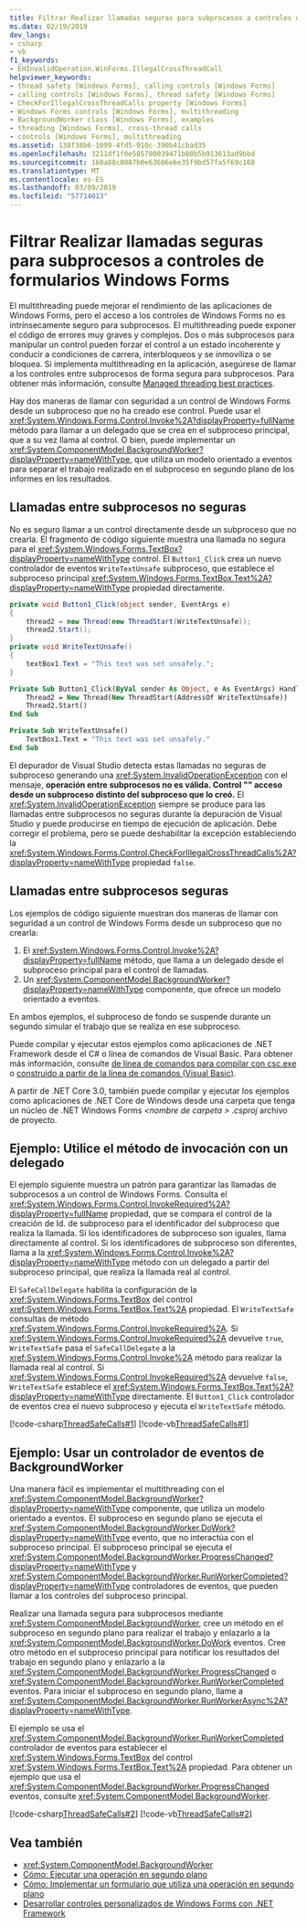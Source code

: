 ```yaml
---
title: Filtrar Realizar llamadas seguras para subprocesos a controles de formularios Windows Forms
ms.date: 02/19/2019
dev_langs:
- csharp
- vb
f1_keywords:
- EHInvalidOperation.WinForms.IllegalCrossThreadCall
helpviewer_keywords:
- thread safety [Windows Forms], calling controls [Windows Forms]
- calling controls [Windows Forms], thread safety [Windows Forms]
- CheckForIllegalCrossThreadCalls property [Windows Forms]
- Windows Forms controls [Windows Forms], multithreading
- BackgroundWorker class [Windows Forms], examples
- threading [Windows Forms], cross-thread calls
- controls [Windows Forms], multithreading
ms.assetid: 138f38b6-1099-4fd5-910c-390b41cbad35
ms.openlocfilehash: 3211df1f0e585780039471b80b5b913613ad9bbd
ms.sourcegitcommit: 160a88c8087b0e63606e6e35f9bd57fa5f69c168
ms.translationtype: MT
ms.contentlocale: es-ES
ms.lasthandoff: 03/09/2019
ms.locfileid: "57714013"
---
```

# <a name="how-to-make-thread-safe-calls-to-windows-forms-controls"></a>Filtrar Realizar llamadas seguras para subprocesos a controles de formularios Windows Forms

El multithreading puede mejorar el rendimiento de las aplicaciones de Windows Forms, pero el acceso a los controles de Windows Forms no es intrínsecamente seguro para subprocesos. El multithreading puede exponer el código de errores muy graves y complejos. Dos o más subprocesos para manipular un control pueden forzar el control a un estado incoherente y conducir a condiciones de carrera, interbloqueos y se inmoviliza o se bloquea. Si implementa multithreading en la aplicación, asegúrese de llamar a los controles entre subprocesos de forma segura para subprocesos. Para obtener más información, consulte [Managed threading best practices](../../../standard/threading/managed-threading-best-practices.md). 

Hay dos maneras de llamar con seguridad a un control de Windows Forms desde un subproceso que no ha creado ese control. Puede usar el <xref:System.Windows.Forms.Control.Invoke%2A?displayProperty=fullName> método para llamar a un delegado que se crea en el subproceso principal, que a su vez llama al control. O bien, puede implementar un <xref:System.ComponentModel.BackgroundWorker?displayProperty=nameWithType>, que utiliza un modelo orientado a eventos para separar el trabajo realizado en el subproceso en segundo plano de los informes en los resultados. 

## <a name="unsafe-cross-thread-calls"></a>Llamadas entre subprocesos no seguras

No es seguro llamar a un control directamente desde un subproceso que no crearla. El fragmento de código siguiente muestra una llamada no segura para el <xref:System.Windows.Forms.TextBox?displayProperty=nameWithType> control. El `Button1_Click` crea un nuevo controlador de eventos `WriteTextUnsafe` subproceso, que establece el subproceso principal <xref:System.Windows.Forms.TextBox.Text%2A?displayProperty=nameWithType> propiedad directamente. 

```csharp
private void Button1_Click(object sender, EventArgs e)
{
    thread2 = new Thread(new ThreadStart(WriteTextUnsafe));
    thread2.Start();
}
private void WriteTextUnsafe()
{
    textBox1.Text = "This text was set unsafely.";
}
```

```vb
Private Sub Button1_Click(ByVal sender As Object, e As EventArgs) Handles Button1.Click
    Thread2 = New Thread(New ThreadStart(AddressOf WriteTextUnsafe))
    Thread2.Start()
End Sub

Private Sub WriteTextUnsafe()
    TextBox1.Text = "This text was set unsafely."
End Sub
```

El depurador de Visual Studio detecta estas llamadas no seguras de subproceso generando una <xref:System.InvalidOperationException> con el mensaje, **operación entre subprocesos no es válida. Control "" acceso desde un subproceso distinto del subproceso que lo creó.** El <xref:System.InvalidOperationException> siempre se produce para las llamadas entre subprocesos no seguras durante la depuración de Visual Studio y puede producirse en tiempo de ejecución de aplicación. Debe corregir el problema, pero se puede deshabilitar la excepción estableciendo la <xref:System.Windows.Forms.Control.CheckForIllegalCrossThreadCalls%2A?displayProperty=nameWithType> propiedad `false`.

## <a name="safe-cross-thread-calls"></a>Llamadas entre subprocesos seguras 

Los ejemplos de código siguiente muestran dos maneras de llamar con seguridad a un control de Windows Forms desde un subproceso que no crearla: 
1. El <xref:System.Windows.Forms.Control.Invoke%2A?displayProperty=fullName> método, que llama a un delegado desde el subproceso principal para el control de llamadas. 
2. Un <xref:System.ComponentModel.BackgroundWorker?displayProperty=nameWithType> componente, que ofrece un modelo orientado a eventos. 

En ambos ejemplos, el subproceso de fondo se suspende durante un segundo simular el trabajo que se realiza en ese subproceso. 

Puede compilar y ejecutar estos ejemplos como aplicaciones de .NET Framework desde el C# o línea de comandos de Visual Basic. Para obtener más información, consulte [de línea de comandos para compilar con csc.exe](../../../csharp/language-reference/compiler-options/command-line-building-with-csc-exe.md) o [construido a partir de la línea de comandos (Visual Basic)](../../../visual-basic/reference/command-line-compiler/building-from-the-command-line.md). 

A partir de .NET Core 3.0, también puede compilar y ejecutar los ejemplos como aplicaciones de .NET Core de Windows desde una carpeta que tenga un núcleo de .NET Windows Forms  *\<nombre de carpeta > .csproj* archivo de proyecto. 

## <a name="example-use-the-invoke-method-with-a-delegate"></a>Ejemplo: Utilice el método de invocación con un delegado

El ejemplo siguiente muestra un patrón para garantizar las llamadas de subprocesos a un control de Windows Forms. Consulta el <xref:System.Windows.Forms.Control.InvokeRequired%2A?displayProperty=fullName> propiedad, que se compara el control de la creación de Id. de subproceso para el identificador del subproceso que realiza la llamada. Si los identificadores de subproceso son iguales, llama directamente al control. Si los identificadores de subproceso son diferentes, llama a la <xref:System.Windows.Forms.Control.Invoke%2A?displayProperty=nameWithType> método con un delegado a partir del subproceso principal, que realiza la llamada real al control.

El `SafeCallDelegate` habilita la configuración de la <xref:System.Windows.Forms.TextBox> del control <xref:System.Windows.Forms.TextBox.Text%2A> propiedad. El `WriteTextSafe` consultas de método <xref:System.Windows.Forms.Control.InvokeRequired%2A>. Si <xref:System.Windows.Forms.Control.InvokeRequired%2A> devuelve `true`, `WriteTextSafe` pasa el `SafeCallDelegate` a la <xref:System.Windows.Forms.Control.Invoke%2A> método para realizar la llamada real al control. Si <xref:System.Windows.Forms.Control.InvokeRequired%2A> devuelve `false`, `WriteTextSafe` establece el <xref:System.Windows.Forms.TextBox.Text%2A?displayProperty=nameWithType> directamente. El `Button1_Click` controlador de eventos crea el nuevo subproceso y ejecuta el `WriteTextSafe` método. 

 [!code-csharp[ThreadSafeCalls#1](~/samples/snippets/winforms/thread-safe/example1/cs/Form1.cs)]
 [!code-vb[ThreadSafeCalls#1](~/samples/snippets/winforms/thread-safe/example1/vb/Form1.vb)]  

## <a name="example-use-a-backgroundworker-event-handler"></a>Ejemplo: Usar un controlador de eventos de BackgroundWorker

Una manera fácil es implementar el multithreading con el <xref:System.ComponentModel.BackgroundWorker?displayProperty=nameWithType> componente, que utiliza un modelo orientado a eventos. El subproceso en segundo plano se ejecuta el <xref:System.ComponentModel.BackgroundWorker.DoWork?displayProperty=nameWithType> evento, que no interactúa con el subproceso principal. El subproceso principal se ejecuta el <xref:System.ComponentModel.BackgroundWorker.ProgressChanged?displayProperty=nameWithType> y <xref:System.ComponentModel.BackgroundWorker.RunWorkerCompleted?displayProperty=nameWithType> controladores de eventos, que pueden llamar a los controles del subproceso principal.

Realizar una llamada segura para subprocesos mediante <xref:System.ComponentModel.BackgroundWorker>, cree un método en el subproceso en segundo plano para realizar el trabajo y enlazarlo a la <xref:System.ComponentModel.BackgroundWorker.DoWork> eventos. Cree otro método en el subproceso principal para notificar los resultados del trabajo en segundo plano y enlazarlo a la <xref:System.ComponentModel.BackgroundWorker.ProgressChanged> o <xref:System.ComponentModel.BackgroundWorker.RunWorkerCompleted> eventos. Para iniciar el subproceso en segundo plano, llame a <xref:System.ComponentModel.BackgroundWorker.RunWorkerAsync%2A?displayProperty=nameWithType>. 

El ejemplo se usa el <xref:System.ComponentModel.BackgroundWorker.RunWorkerCompleted> controlador de eventos para establecer el <xref:System.Windows.Forms.TextBox> del control <xref:System.Windows.Forms.TextBox.Text%2A> propiedad. Para obtener un ejemplo que usa el <xref:System.ComponentModel.BackgroundWorker.ProgressChanged> eventos, consulte <xref:System.ComponentModel.BackgroundWorker>. 

 [!code-csharp[ThreadSafeCalls#2](~/samples/snippets/winforms/thread-safe/example2/cs/Form1.cs)]
 [!code-vb[ThreadSafeCalls#2](~/samples/snippets/winforms/thread-safe/example2/vb/Form1.vb)]  

## <a name="see-also"></a>Vea también

- <xref:System.ComponentModel.BackgroundWorker>
- [Cómo: Ejecutar una operación en segundo plano](how-to-run-an-operation-in-the-background.md)
- [Cómo: Implementar un formulario que utiliza una operación en segundo plano](how-to-implement-a-form-that-uses-a-background-operation.md)
- [Desarrollar controles personalizados de Windows Forms con .NET Framework](developing-custom-windows-forms-controls.md)
